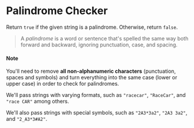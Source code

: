 # Palindrome Checker

Return `true` if the given string is a palindrome. Otherwise, return `false`.

> A _palindrome_ is a word or sentence that's spelled the same way both forward and backward, ignoring punctuation, case, and spacing.

#### Note

You'll need to remove **all non-alphanumeric characters** (punctuation, spaces and symbols) and turn everything into the same case (lower or upper case) in order to check for palindromes.

We'll pass strings with varying formats, such as `"racecar"`, `"RaceCar"`, and `"race CAR"` among others.

We'll also pass strings with special symbols, such as `"2A3*3a2"`, `"2A3 3a2"`, and `"2_A3*3#A2"`.
